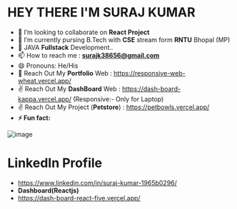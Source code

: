 # HEY THERE I'M SURAJ KUMAR
- 👀 I’m looking to collaborate on **React Project**
- 🌱 I’m currently pursing B.Tech with **CSE** stream form **RNTU** Bhopal (MP)
- 💞️ JAVA **Fullstack** Development..
- 📫 How to reach me : **surajk38656@gmail.com**
- 😄 Pronouns: He/His
- 🥰 Reach Out My **Portfolio** Web : https://responsive-web-wheat.vercel.app/
- ✌️ Reach Out My **DashBoard** Web : https://dash-board-kappa.vercel.app/  (Responsive:- Only for Laptop)
- ✌️ Reach Out My Project (**Petstore**) : https://petbowls.vercel.app/
- **⚡ Fun fact:**
 
 ![image](https://github.com/user-attachments/assets/c0b2371b-c37a-466c-bce6-1b3caf28dc0a)




# LinkedIn Profile
- https://www.linkedin.com/in/suraj-kumar-1965b0296/
- **Dashboard(Reactjs)**
- https://dash-board-react-five.vercel.app/
<!---
suraj-raj01/suraj-raj01 is a ✨ special ✨ repository because its `README.md` (this file) appears on your GitHub profile.
You can click the Preview link to take a look at your changes.
--->
